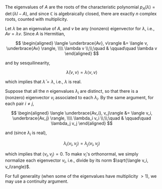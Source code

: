 The eigenvalues of $A$ are the roots of the characteristic polynomial $p_A(\lambda) = \det(\lambda I - A)$, and since $\mathbb{C}$ is algebraically closed, there are exactly $n$ complex roots, counted with multiplicity.

Let $\lambda$ be an eigenvalue of $A$, and $v$ be any (nonzero) eigenvector for $\lambda$, i.e., $Av = \lambda v$. Since $A$ is Hermitian,

$$
\begin{aligned}
\langle \underbrace{Av}, v\rangle &= \langle v, \underbrace{Av} \rangle, \\\\
\lambda v \\;\\;\quad & \qquad\quad \lambda v
\end{aligned}
$$

and by sesquilinearity,

$$
\bar{\lambda} \langle v, v\rangle = \lambda \langle v, v\rangle
$$

which implies that $\bar{\lambda} = \lambda$, i.e., $\lambda$ is real.

Suppose that all the $n$ eigenvalues $\lambda_i$ are distinct, so that there is a (nonzero) eigenvector $v_i$ associated to each $\lambda_i$. By the same argument, for each pair $i \neq j$,

$$
\begin{aligned}
\langle \underbrace{Av_i}, v_j\rangle &= \langle v_i, \underbrace{Av_j} \rangle, \\\\
\lambda_i v_i \\;\\;\quad & \qquad\quad \lambda_j v_j
\end{aligned}
$$

and (since $\lambda_i$ is real),

$$
\lambda_i \langle v_i, v_j\rangle = \lambda_j \langle v_i, v_j\rangle
$$

which implies that $\langle v_i, v_j\rangle = 0$. To make $v_i$'s orthonormal, we simply normalize each eigenvector $v_i$, i.e., divide by its norm $\sqrt{\langle v_i, v_i\rangle}$.

For full generality (when some of the eigenvalues have multiplicity $> 1$), we may use a continuity argument.
